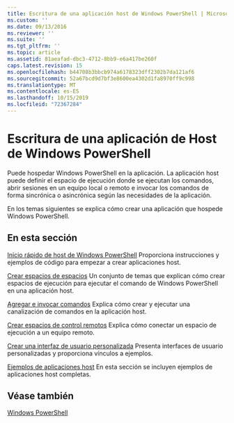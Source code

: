 ```yaml
---
title: Escritura de una aplicación host de Windows PowerShell | Microsoft Docs
ms.custom: ''
ms.date: 09/13/2016
ms.reviewer: ''
ms.suite: ''
ms.tgt_pltfrm: ''
ms.topic: article
ms.assetid: 81aeafad-dbc3-4712-8bb9-e6a417be260f
caps.latest.revision: 15
ms.openlocfilehash: b44708b3bbcb974a6178323dff2302b7da121af6
ms.sourcegitcommit: 52a67bcd9d7bf3e8600ea4302d1fa8970ff9c998
ms.translationtype: MT
ms.contentlocale: es-ES
ms.lasthandoff: 10/15/2019
ms.locfileid: "72367284"
---
```

# <a name="writing-a-windows-powershell-host-application"></a>Escritura de una aplicación de Host de Windows PowerShell

Puede hospedar Windows PowerShell en la aplicación. La aplicación host puede definir el espacio de ejecución donde se ejecutan los comandos, abrir sesiones en un equipo local o remoto e invocar los comandos de forma sincrónica o asincrónica según las necesidades de la aplicación.

En los temas siguientes se explica cómo crear una aplicación que hospede Windows PowerShell.

## <a name="in-this-section"></a>En esta sección

[Inicio rápido de host de Windows PowerShell](./windows-powershell-host-quickstart.md) Proporciona instrucciones y ejemplos de código para empezar a crear aplicaciones host.

[Crear espacios de espacios](./creating-runspaces.md) Un conjunto de temas que explican cómo crear espacios de ejecución para ejecutar el comando de Windows PowerShell en una aplicación host.

[Agregar e invocar comandos](./adding-and-invoking-commands.md) Explica cómo crear y ejecutar una canalización de comandos en la aplicación host.

[Crear espacios de control remotos](./creating-remote-runspaces.md) Explica cómo conectar un espacio de ejecución a un equipo remoto.

[Crear una interfaz de usuario personalizada](./creating-a-custom-user-interface.md) Presenta interfaces de usuario personalizadas y proporciona vínculos a ejemplos.

[Ejemplos de aplicaciones host](./host-application-samples.md) En esta sección se incluyen ejemplos de aplicaciones host completas.

## <a name="see-also"></a>Véase también

[Windows PowerShell](https://msdn.microsoft.com/en-us/b41a2af3-aec1-402d-8e18-c2c26be461ff)

